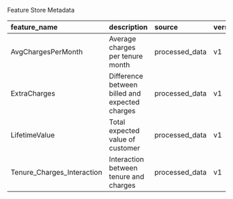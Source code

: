 Feature Store Metadata

| feature_name               | description                                    | source         | version   | created_at          |
|:---------------------------|:-----------------------------------------------|:---------------|:----------|:--------------------|
| AvgChargesPerMonth         | Average charges per tenure month               | processed_data | v1        | 2025-08-23 10:05:45 |
| ExtraCharges               | Difference between billed and expected charges | processed_data | v1        | 2025-08-23 10:05:45 |
| LifetimeValue              | Total expected value of customer               | processed_data | v1        | 2025-08-23 10:05:45 |
| Tenure_Charges_Interaction | Interaction between tenure and charges         | processed_data | v1        | 2025-08-23 10:05:45 |